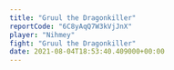 ```yaml
---
title: "Gruul the Dragonkiller"
reportCode: "6C8yAqQ7W3kVjJnX"
player: "Nihmey"
fight: "Gruul the Dragonkiller"
date: 2021-08-04T18:53:40.409000+00:00
---
```

